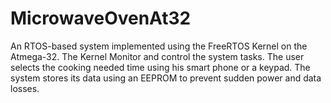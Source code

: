 # MicrowaveOvenAt32
An RTOS-based system implemented using the FreeRTOS Kernel on the Atmega-32. The Kernel Monitor and control the system tasks. The user selects the cooking needed time using his smart phone or a keypad. The system stores its data using an EEPROM to prevent sudden power and data losses.
